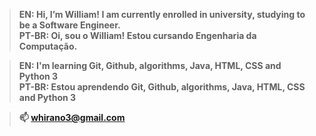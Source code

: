 >**EN:    Hi, I’m William! I am currently enrolled in university, studying to be a Software Engineer.** <br>
>**PT-BR: Oi, sou o William! Estou cursando Engenharia da Computação.** 

>**EN:    I'm learning Git, Github, algorithms, Java, HTML, CSS and Python 3** <br>
>**PT-BR: Estou aprendendo Git, Github, algorithms, Java, HTML, CSS and Python 3**

>**📫 whirano3@gmail.com** 
